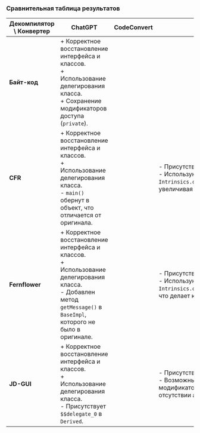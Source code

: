 ### Сравнительная таблица результатов

| **Декомпилятор \ Конвертер** | **ChatGPT**                                                                                                                                                               | **CodeConvert** | **J2K**                                                                                                                   |
|------------------------------|---------------------------------------------------------------------------------------------------------------------------------------------------------------------------|-----------------|---------------------------------------------------------------------------------------------------------------------------|
| **Байт-код**                 | + Корректное восстановление интерфейса и классов.<br>+ Использование делегирования класса.<br>+ Сохранение модификаторов доступа (`private`).                             |                 |                                                                                                                           |
| **CFR**                      | + Корректное восстановление интерфейса и классов.<br>+ Использование делегирования класса.<br>- `main()` обернут в объект, что отличается от оригинала.                   |                 | - Присутствует `$$delegate_0`.<br>- Используются вызовы `Intrinsics.checkNotNullParameter`, увеличивая объем кода.        |
| **Fernflower**               | + Корректное восстановление интерфейса и классов.<br>+ Использование делегирования класса.<br>- Добавлен метод `getMessage()` в `BaseImpl`, которого не было в оригинале. |                 | - Присутствует `$$delegate_0`.<br>- Используются вызовы `Intrinsics.checkNotNullParameter`, что делает код более сложным. |
| **JD-GUI**                   | + Корректное восстановление интерфейса и классов.<br>+ Использование делегирования класса.<br>- Присутствует `$$delegate_0` в `Derived`.                                  |                 | - Присутствует `$$delegate_0`.<br>- Возможны различия в модификаторах доступа или отсутствии аннотаций.                   |